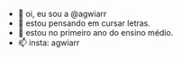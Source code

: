 - 👋 oi, eu sou a @agwiarr
- 👀 estou pensando em cursar letras.
- 🌱 estou no primeiro ano do ensino médio. 
- 📫 insta: agwiarr

<!---
agwiarr/agwiarr is a ✨ special ✨ repository because its `README.md` (this file) appears on your GitHub profile.
You can click the Preview link to take a look at your changes.
--->
